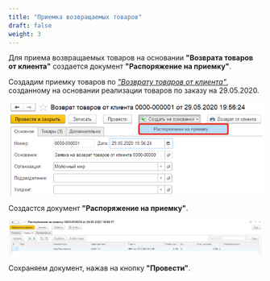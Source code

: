 ```yaml
---
title: "Приемка возвращаемых товаров"
draft: false
weight: 3
---
```


Для приема возвращаемых товаров на основании **"Возврата товаров от клиента"** создается документ **"Распоряжение на приемку"**.

Создадим приемку товаров по [*"Возврату товаров от клиента"*](https://konstanta-it.github.io/erp4food/CRM/CustomerService/FormationOfAFeedback/ReturnOfProductsFromTheCustomer), созданному на основании реализации товаров по заказу на 29.05.2020.

[![1][1]][1]

Создастся документ **"Распоряжение на приемку"**.

[![2][2]][2]

Сохраняем документ, нажав на кнопку **"Провести"**.

[1]: 1.png
[2]: 2.png